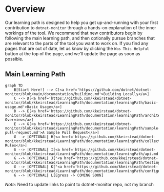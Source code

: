 
# Overview

Our learning path is designed to help you get up-and-running with your first contribution to `dotnet-monitor` through a hands-on explanation of the inner workings of the tool. We recommend that new contributors begin by following the main learning path, and then optionally pursue branches that are relevant to the parts of the tool you want to work on. If you find any pages that are out of date, let us know by clicking the `Was This Helpful` button at the top of the page, and we'll update the page as soon as possible.

## Main Learning Path

```mermaid
graph TD
    B[Start Here!] --> C[<a href='https://github.com/dotnet/dotnet-monitor/blob/main/documentation/building.md'>Building Locally</a>]
    C --> D[<a href='https://github.com/kkeirstead/dotnet-monitor/blob/kkeirstead/LearningPath/documentation/learningPath/basic-usage.md'>Basic Usage</a>]
    D --> E[<a href='https://github.com/kkeirstead/dotnet-monitor/blob/kkeirstead/LearningPath/documentation/learningPath/architecture.md'>Architecture Overview</a>]
    E --> G[<a href='https://github.com/kkeirstead/dotnet-monitor/blob/kkeirstead/LearningPath/documentation/learningPath/sample-pull-request.md'>A Sample Pull Request</a>]
    G --> |OPTIONAL| H[<a href='https://github.com/kkeirstead/dotnet-monitor/blob/kkeirstead/LearningPath/documentation/learningPath/collectionrules.md'>Collection Rules</a>]
    G --> |OPTIONAL| I[<a href='https://github.com/kkeirstead/dotnet-monitor/blob/kkeirstead/LearningPath/documentation/learningPath/api.md'>API</a>]
    G --> |OPTIONAL| J["<a href='https://github.com/kkeirstead/dotnet-monitor/blob/kkeirstead/LearningPath/documentation/learningPath/testing.md'>Testing</a>"]
    G --> |OPTIONAL| K["<a href='https://github.com/kkeirstead/dotnet-monitor/blob/kkeirstead/LearningPath/documentation/learningPath/configuration.md'>Configuration</a>"]
    G --> |OPTIONAL| L[Egress -> COMING SOON]
```

*Note*: Need to update links to point to dotnet-monitor repo, not my branch
